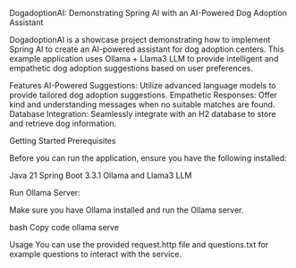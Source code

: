 DogadoptionAI: Demonstrating Spring AI with an AI-Powered Dog Adoption Assistant

DogadoptionAI is a showcase project demonstrating how to implement Spring AI to create an AI-powered assistant for dog adoption centers. This example application uses Ollama + Llama3 LLM to provide intelligent and empathetic dog adoption suggestions based on user preferences.

Features
AI-Powered Suggestions: Utilize advanced language models to provide tailored dog adoption suggestions.
Empathetic Responses: Offer kind and understanding messages when no suitable matches are found.
Database Integration: Seamlessly integrate with an H2 database to store and retrieve dog information.

Getting Started
Prerequisites

Before you can run the application, ensure you have the following installed:

Java 21
Spring Boot 3.3.1
Ollama and Llama3 LLM


Run Ollama Server:

Make sure you have Ollama installed and run the Ollama server.

bash
Copy code
ollama serve

Usage
You can use the provided request.http file and questions.txt for example questions to interact with the service.

